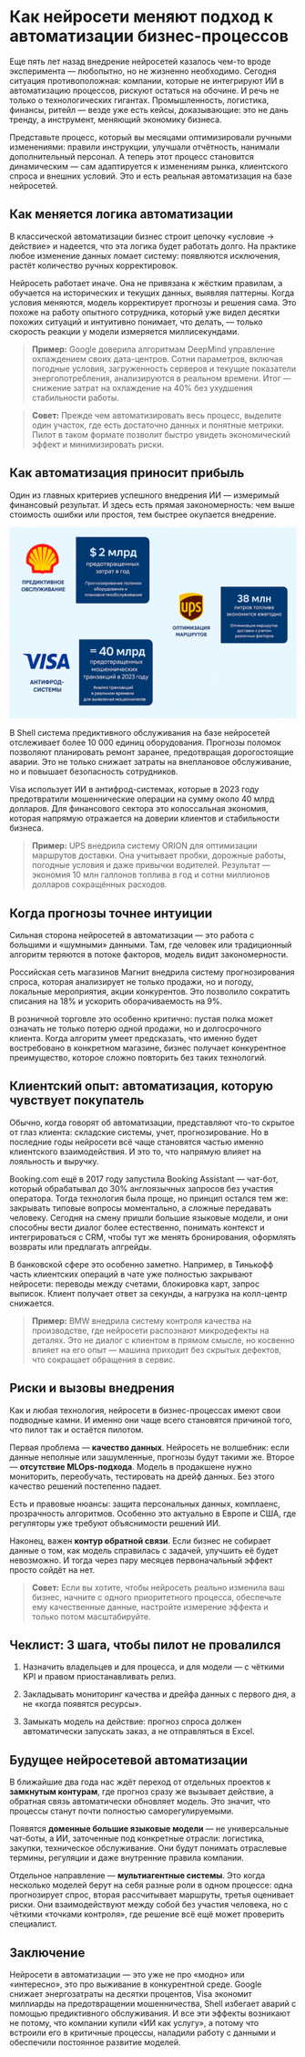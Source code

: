 # **Как нейросети меняют подход к автоматизации бизнес-процессов**

Еще пять лет назад внедрение нейросетей казалось чем-то вроде эксперимента — любопытно, но не жизненно необходимо. Сегодня ситуация противоположная: компании, которые не интегрируют ИИ в автоматизацию процессов, рискуют остаться на обочине. И речь не только о технологических гигантах. Промышленность, логистика, финансы, ритейл — везде уже есть кейсы, доказывающие: это не дань тренду, а инструмент, меняющий экономику бизнеса.

Представьте процесс, который вы месяцами оптимизировали ручными изменениями: правили инструкции, улучшали отчётность, нанимали дополнительный персонал. А теперь этот процесс становится динамическим — сам адаптируется к изменениям рынка, клиентского спроса и внешних условий. Это и есть реальная автоматизация на базе нейросетей.

## **Как меняется логика автоматизации**

В классической автоматизации бизнес строит цепочку «условие → действие» и надеется, что эта логика будет работать долго. На практике любое изменение данных ломает систему: появляются исключения, растёт количество ручных корректировок.

Нейросеть работает иначе. Она не привязана к жёстким правилам, а обучается на исторических и текущих данных, выявляя паттерны. Когда условия меняются, модель корректирует прогнозы и решения сама. Это похоже на работу опытного сотрудника, который уже видел десятки похожих ситуаций и интуитивно понимает, что делать, — только скорость реакции у модели измеряется миллисекундами.

>**Пример:** Google доверила алгоритмам DeepMind управление охлаждением своих дата-центров. Сотни параметров, включая погодные условия, загруженность серверов и текущие показатели энергопотребления, анализируются в реальном времени. Итог — снижение затрат на охлаждение на 40% без ухудшения стабильности работы.

>**Совет:** Прежде чем автоматизировать весь процесс, выделите один участок, где есть достаточно данных и понятные метрики. Пилот в таком формате позволит быстро увидеть экономический эффект и минимизировать риски.

## **Как автоматизация приносит прибыль**

Один из главных критериев успешного внедрения ИИ — измеримый финансовый результат. И здесь есть прямая закономерность: чем выше стоимость ошибки или простоя, тем быстрее окупается внедрение.

![Shell, Visa, UPS уже внедрили ИИ в свои системы](/assets/posts/shell.png "Shell, Visa, UPS уже внедрили ИИ в свои системы")

В Shell система предиктивного обслуживания на базе нейросетей отслеживает более 10 000 единиц оборудования. Прогнозы поломок позволяют планировать ремонт заранее, предотвращая дорогостоящие аварии. Это не только снижает затраты на внеплановое обслуживание, но и повышает безопасность сотрудников.

Visa использует ИИ в антифрод-системах, которые в 2023 году предотвратили мошеннические операции на сумму около 40 млрд долларов. Для финансового сектора это колоссальная экономия, которая напрямую отражается на доверии клиентов и стабильности бизнеса.

>**Пример:** UPS внедрила систему ORION для оптимизации маршрутов доставки. Она учитывает пробки, дорожные работы, погодные условия и даже привычки водителей. Результат — экономия 10 млн галлонов топлива в год и сотни миллионов долларов сокращённых расходов.

## **Когда прогнозы точнее интуиции**

Сильная сторона нейросетей в автоматизации — это работа с большими и «шумными» данными. Там, где человек или традиционный алгоритм теряются в потоке факторов, модель видит закономерности.

Российская сеть магазинов Магнит внедрила систему прогнозирования спроса, которая анализирует не только продажи, но и погоду, локальные мероприятия, акции конкурентов. Это позволило сократить списания на 18% и ускорить оборачиваемость на 9%.

В розничной торговле это особенно критично: пустая полка может означать не только потерю одной продажи, но и долгосрочного клиента. Когда алгоритм умеет предсказать, что именно будет востребовано в конкретном магазине, бизнес получает конкурентное преимущество, которое сложно повторить без таких технологий.

## **Клиентский опыт: автоматизация, которую чувствует покупатель**

Обычно, когда говорят об автоматизации, представляют что-то скрытое от глаз клиента: складские системы, учет, прогнозирование. Но в последние годы нейросети всё чаще становятся частью именно клиентского взаимодействия. И это то, что напрямую влияет на лояльность и выручку.

Booking.com ещё в 2017 году запустила Booking Assistant — чат-бот, который обрабатывал до 30% англоязычных запросов без участия оператора. Тогда технология была проще, но принцип остался тем же: закрывать типовые вопросы моментально, а сложные передавать человеку. Сегодня на смену пришли большие языковые модели, и они способны вести диалог более естественно, понимать контекст и интегрироваться с CRM, чтобы тут же менять бронирования, оформлять возвраты или предлагать апгрейды.

В банковской сфере это особенно заметно. Например, в Тинькофф часть клиентских операций в чате уже полностью закрывают нейросети: переводы между счетами, блокировка карт, запрос выписок. Клиент получает ответ за секунды, а нагрузка на колл-центр снижается.

>**Пример:** BMW внедрила систему контроля качества на производстве, где нейросети распознают микродефекты на деталях. Это не диалог с клиентом в прямом смысле, но косвенно влияет на его опыт — машина приходит без скрытых дефектов, что сокращает обращения в сервис.

## **Риски и вызовы внедрения**

Как и любая технология, нейросети в бизнес-процессах имеют свои подводные камни. И именно они чаще всего становятся причиной того, что пилот так и остаётся пилотом.

Первая проблема — **качество данных**. Нейросеть не волшебник: если данные неполные или зашумленные, прогнозы будут такими же. Второе — **отсутствие MLOps-подхода**. Модель в продакшене нужно мониторить, переобучать, тестировать на дрейф данных. Без этого качество решений постепенно падает.

Есть и правовые нюансы: защита персональных данных, комплаенс, прозрачность алгоритмов. Особенно это актуально в Европе и США, где регуляторы уже требуют объяснимости решений ИИ.

Наконец, важен **контур обратной связи**. Если бизнес не собирает данные о том, как модель справилась с задачей, улучшить её будет невозможно. И тогда через пару месяцев первоначальный эффект просто сойдёт на нет.

>**Совет:** Если вы хотите, чтобы нейросеть реально изменила ваш бизнес, начните с одного приоритетного процесса, обеспечьте ему качественные данные, настройте измерение эффекта и только потом масштабируйте.

## **Чеклист: 3 шага, чтобы пилот не провалился**

1. Назначить владельцев и для процесса, и для модели — с чёткими KPI и правом приостанавливать релиз.

2. Закладывать мониторинг качества и дрейфа данных с первого дня, а не «когда появятся ресурсы».

3. Замыкать модель на действие: прогноз спроса должен автоматически запускать заказ, а не отправляться в Excel.

## **Будущее нейросетевой автоматизации**

В ближайшие два года нас ждёт переход от отдельных проектов к **замкнутым контурам**, где прогноз сразу же вызывает действие, а обратная связь автоматически обновляет модель. Это значит, что процессы станут почти полностью саморегулируемыми.

Появятся **доменные большие языковые модели** — не универсальные чат-боты, а ИИ, заточенные под конкретные отрасли: логистика, закупки, техническое обслуживание. Они будут понимать отраслевые термины, регуляции и даже внутренние правила компании.

Отдельное направление — **мультиагентные системы**. Это когда несколько моделей берут на себя разные роли в одном процессе: одна прогнозирует спрос, вторая рассчитывает маршруты, третья оценивает риски. Они взаимодействуют между собой без участия человека, но с чёткими «точками контроля», где решение всё ещё может проверить специалист.

## **Заключение**

Нейросети в автоматизации — это уже не про «модно» или «интересно», это про выживание в конкурентной среде. Google снижает энергозатраты на десятки процентов, Visa экономит миллиарды на предотвращении мошенничества, Shell избегает аварий с помощью предиктивного обслуживания. И все эти эффекты возникают не потому, что компании купили «ИИ как услугу», а потому что встроили его в критичные процессы, наладили работу с данными и обеспечили постоянное развитие моделей.
